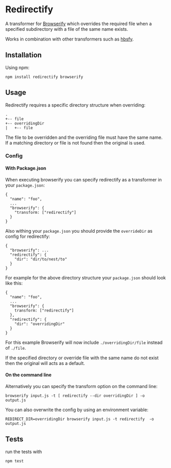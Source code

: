 # Redirectify

A transformer for [Browserify](http://browserify.org) which overrides the required file when a specified subdirectory with a file of the same name exists.

Works in combination with other transformers such as [hbsfy](https://github.com/epeli/node-hbsfy).

## Installation

Using npm:

```
npm install redirectify browserify
```

## Usage

Redirectify requires a specific directory structure when overriding:

    .
    +-- file
    +-- overridingDir
    |   +-- file

The file to be overridden and the overriding file must have the same name.
If a matching directory or file is not found then the original is used.

### Config

#### With Package.json

When executing browserify you can specify redirectify as a transformer in your `package.json`:

    {
      "name": "foo",
      ...
      "browserify": {
        "transform: ["redirectify"]
      }
    }

Also withing your `package.json` you should provide the `overrideDir` as config for redirectify:

    {
      "browserify": ...
      "redirectify": {
        "dir": "dir/to/nest/to"
      }
    }

For example for the above directory structure your `package.json` should look like this:

    {
      "name": "foo",
      ...
      "browserify": {
        transform: ["redirectify"]
      },
      "redirectify": {
        "dir": "overridingDir"
      }
    }
    
For this example Browserify will now include `./overridingDir/file` instead of `./file`.

If the specified directory or override file with the same name do not exist then the original
will acts as a default.



#### On the command line

Alternatively you can specify the transform option on the command line:

```
browserify input.js -t [ redirectify --dir overridingDir ] -o output.js
```

You can also overwrite the config by using an environment variable:

```
REDIRECT_DIR=overridingDir browserify input.js -t redirectify  -o output.js
```

## Tests

run the tests with

```
npm test
```